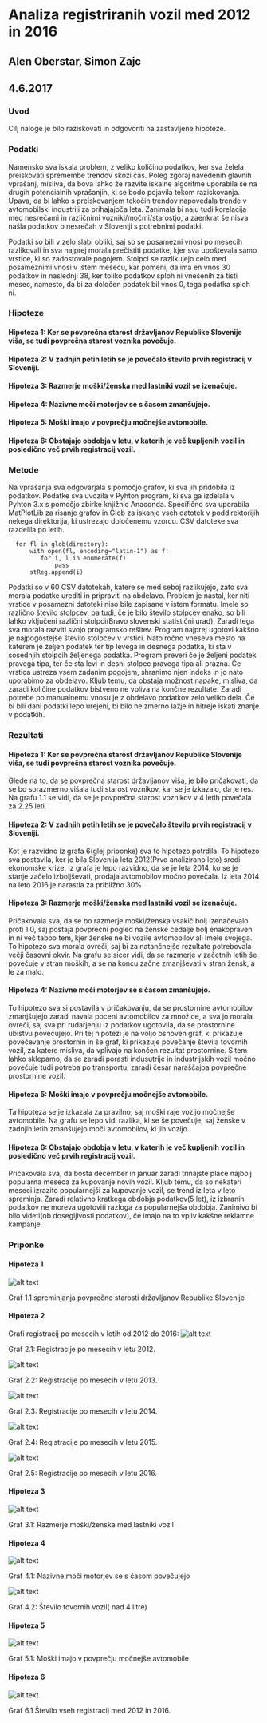 # Analiza registriranih vozil med 2012 in 2016

## Alen Oberstar, Simon Zajc

## 4.6.2017


### Uvod
Cilj naloge je bilo raziskovati in odgovoriti na zastavljene hipoteze. 


### Podatki

  Namensko sva iskala problem, z veliko količino podatkov, ker sva želela preiskovati spremembe trendov skozi čas. Poleg zgoraj navedenih glavnih vprašanj, misliva, da bova lahko že razvite iskalne algoritme uporabila še na drugih potencialnih vprašanjih, ki se bodo pojavila tekom raziskovanja. Upava, da bi lahko s preiskovanjem tekočih trendov napovedala trende v avtomobilski industriji za prihajajoča leta. Zanimala bi naju tudi korelacija med nesrečami in različnimi vozniki/močmi/starostjo, a zaenkrat še nisva našla podatkov o nesrečah v Sloveniji s potrebnimi podatki.
  
Podatki so bili v zelo slabi obliki, saj so se posamezni vnosi po mesecih razlikovali in sva najprej morala prečistiti podatke, kjer sva upoštevala samo vrstice, ki so zadostovale pogojem. Stolpci se razlikujejo celo med posameznimi vnosi v istem mesecu, kar pomeni, da ima  en vnos 30 podatkov in naslednji 38, ker toliko podatkov sploh ni vnešenih za tisti mesec, namesto, da bi za določen podatek bil vnos 0, tega podatka sploh ni.

### Hipoteze

#### Hipoteza 1: Ker se povprečna starost državljanov Republike Slovenije viša, se tudi povprečna starost voznika povečuje.
#### Hipoteza 2: V zadnjih petih letih se je povečalo število prvih registracij v Sloveniji.
#### Hipoteza 3: Razmerje moški/ženska med lastniki vozil se izenačuje.
#### Hipoteza 4: Nazivne moči motorjev se s časom zmanšujejo. 
#### Hipoteza 5: Moški imajo v povprečju močnejše avtomobile. 
#### Hipoteza 6: Obstajajo obdobja v letu, v katerih je več kupljenih vozil in posledično več prvih registracij vozil. 

### Metode

Na vprašanja sva odgovarjala s pomočjo grafov, ki sva jih pridobila iz podatkov. Podatke sva uvozila v Pyhton program, ki sva ga izdelala v Pyhton 3.x s pomočjo zbirke knjižnic Anaconda. Specifično sva uporabila MatPlotLib za risanje grafov in Glob za iskanje vseh datotek v poddirektorijih nekega direktorija, ki ustrezajo določenemu vzorcu. CSV datoteke sva razdelila po letih. 


```directory = getcwd() + "\podatki\\" + str(leto) + "\*.csv"
  for fl in glob(directory): 
      with open(fl, encoding="latin-1") as f:
         for i, l in enumerate(f)
             pass
      stReg.append(i) 

```
Podatki so v 60 CSV datotekah, katere se med seboj razlikujejo, zato sva morala podatke urediti in pripraviti na obdelavo. Problem je nastal, ker niti vrstice v posamezni datoteki niso bile zapisane v istem formatu. Imele so različno število stolpcev, pa tudi, če je bilo število stolpcev enako, so bili lahko vključeni različni stolpci(Bravo slovenski statistični urad). Zaradi tega sva morala razviti svojo programsko rešitev. Program najprej ugotovi kakšno je najpogostejše število stolpcev v vrstici. Nato ročno vneseva mesto na katerem je željen podatek ter tip levega in desnega podatka, ki sta v sosednjih stolpcih željenega podatka. Program preveri če je željeni podatek pravega tipa, ter če sta levi in desni stolpec pravega tipa ali prazna. Če vrstica ustreza vsem zadanim pogojem, shranimo njen indeks in jo nato uporabimo za obdelavo. Kljub temu, da obstaja možnost napake, misliva, da zaradi količine podatkov bistveno ne vpliva na končne rezultate. Zaradi potrebe po manualnemu vnosu je z obdelavo podatkov zelo veliko dela. Če bi bili dani podatki lepo urejeni, bi bilo neizmerno lažje in hitreje iskati znanje v podatkih. 

### Rezultati
#### Hipoteza 1: Ker se povprečna starost državljanov Republike Slovenije viša, se tudi povprečna starost voznika povečuje.
Glede na to, da se povprečna starost državljanov viša, je bilo pričakovati, da se bo sorazmerno višala tudi starost voznikov, kar se je izkazalo, da je res. Na grafu 1.1 se vidi, da se je povprečna starost voznikov v 4 letih povečala za 2.25 leti.

#### Hipoteza 2: V zadnjih petih letih se je povečalo število prvih registracij v Sloveniji.
Kot je razvidno iz grafa 6(glej priponke) sva to hipotezo potrdila. To hipotezo sva postavila, ker je bila Slovenija leta 2012(Prvo analizirano leto) sredi ekonomske krize. Iz grafa je lepo razvidno, da se je leta 2014, ko se je stanje začelo izboljševati, prodaja avtomobilov močno povečala. Iz leta 2014 na leto 2016 je narastla za približno 30%.

#### Hipoteza 3: Razmerje moški/ženska med lastniki vozil se izenačuje.
Pričakovala sva, da se bo razmerje moški/ženska vsakič bolj izenačevalo proti 1.0, saj postaja povprečni pogled na ženske čedalje bolj enakopraven in ni več taboo tem, kjer ženske ne bi vozile avtomobilov ali imele svojega. To hipotezo sva morala ovreči, saj bi za natančnejše rezultate potrebovala večji časovni okvir. Na grafu se sicer vidi, da se razmerje v začetnih letih še povečuje v stran moških, a se na koncu začne zmanjševati v stran žensk, a le za malo. 

#### Hipoteza 4: Nazivne moči motorjev se s časom zmanšujejo. 
To hipotezo sva si postavila v pričakovanju, da se prostornine avtomobilov zmanjšujejo zaradi navala poceni avtomobilov za množice, a sva jo morala ovreči, saj sva pri rudarjenju iz podatkov ugotovila, da se prostornine ubistvu povečujejo. Pri tej hipotezi je na voljo osnoven graf, ki prikazuje povečevanje prostornin in še graf, ki prikazuje povečanje števila tovornih vozil, za katere misliva, da vplivajo na končen rezultat prostornine. S tem lahko sklepamo, da se zaradi porasti indusutrije in industrijskih vozil močno povečuje tudi potreba po transportu, zaradi česar naraščajoa povprečne prostornine vozil. 

#### Hipoteza 5: Moški imajo v povprečju močnejše avtomobile. 
Ta hipoteza se je izkazala za pravilno, saj moški raje vozijo močnejše avtomobile. Na grafu se lepo vidi razlika, ki se še povečuje, saj ženske v zadnjih letih zmanšujejo moči avtomobilov, ki jih vozijo.

#### Hipoteza 6: Obstajajo obdobja v letu, v katerih je več kupljenih vozil in posledično več prvih registracij vozil. 
Pričakovala sva, da bosta december in januar zaradi trinajste plače najbolj popularna meseca za kupovanje novih vozil. Kljub temu, da so nekateri meseci izrazito popularnejši za kupovanje vozil, se trend iz leta v leto spreminja. Zaradi relativno kratkega obdobja podatkov(5 let), iz izbranih podatkov ne moreva ugotoviti razloga za popularnejša obdobja. Zanimivo bi bilo videti(ob dosegljivosti podatkov), če imajo na to vpliv kakšne reklamne kampanje. 

### Priponke
#### Hipoteza 1
![alt text](https://cloud.githubusercontent.com/assets/13321172/26764135/2a0f106e-4961-11e7-8dba-814543729709.png)

Graf 1.1 spreminjanja povprečne starosti državljanov Republike Slovenije

#### Hipoteza 2
Grafi registracij po mesecih v letih od 2012 do 2016:
![alt text](https://cloud.githubusercontent.com/assets/13321172/25780926/4e24dc90-3331-11e7-9c1f-df6fdb7c08b9.jpeg)

Graf 2.1: Registracije po mesecih v letu 2012.

![alt text](https://cloud.githubusercontent.com/assets/13321172/25780930/4e335eaa-3331-11e7-8b16-fc10f5269604.jpeg)

Graf 2.2: Registracije po mesecih v letu 2013.

![alt text](https://cloud.githubusercontent.com/assets/13321172/25780927/4e28c0b2-3331-11e7-89ba-ec226531b130.jpeg)

Graf 2.3: Registracije po mesecih v letu 2014.

![alt text](https://cloud.githubusercontent.com/assets/13321172/25780928/4e2bdff4-3331-11e7-8c03-206dea191d8c.jpeg)

Graf 2.4: Registracije po mesecih v letu 2015.

![alt text](https://cloud.githubusercontent.com/assets/13321172/25780929/4e2f9a90-3331-11e7-96b8-6b78d23571a9.jpeg)

Graf 2.5: Registracije po mesecih v letu 2016.

#### Hipoteza 3
![alt text](https://cloud.githubusercontent.com/assets/13321172/26764131/2a06c6b6-4961-11e7-878c-7d19f617d315.png)

Graf 3.1: Razmerje moški/ženska med lastniki vozil

#### Hipoteza 4
![alt text](https://cloud.githubusercontent.com/assets/13321172/26764133/2a0bbe5a-4961-11e7-90b6-fa68acc9841d.png)

Graf 4.1: Nazivne moči motorjev se s časom povečujejo

![alt text](https://cloud.githubusercontent.com/assets/13321172/26764134/2a0c7246-4961-11e7-9e9c-b5c4230a1573.png)

Graf 4.2: Število tovornih vozil( nad 4 litre)

#### Hipoteza 5
![alt text](https://cloud.githubusercontent.com/assets/13321172/26764132/2a0a03a8-4961-11e7-8c59-1e021890ff49.png)

Graf 5.1: Moški imajo v povprečju močnejše avtomobile

#### Hipoteza 6
![alt text](https://cloud.githubusercontent.com/assets/13321172/25780931/4e36ad6c-3331-11e7-8a0c-829d08f55f56.jpeg)

Graf 6.1
Število vseh registracij med 2012 in 2016. 


  

